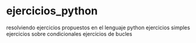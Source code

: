 # ejercicios_python
resolviendo ejercicios propuestos en el lenguaje python
ejercicios simples
ejercicios sobre condicionales
ejercicios de bucles

